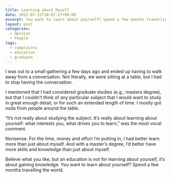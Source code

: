 ```yaml
---
title: Learning about Myself
date: 2012-07-31T10:07:27+00:00
excerpt: You want to learn about yourself? Spend a few months travelling the world.
layout: post
categories:
  - Opinion
  - People
tags:
  - complaints
  - education
  - graduate
---
```

I was out to a small gathering a few days ago and ended up having to walk away from a conversation. Not literally, we were sitting at a table, but I had to stop having the conversation.

I mentioned that I had considered graduate studies (e.g., masters degree), but that I couldn&#8217;t think of any particular subject that I would want to study in great enough detail, or for such an extended length of time. I mostly got nods from people around the table.

“It’s not really about studying the subject. It’s really about learning about yourself: what interests you, what drives you to learn,” was the most vocal comment.

Nonsense. For the time, money and effort I&#8217;m putting in, I had better learn more than just about myself. And with a master’s degree, I’d better have more skills and knowledge than just about myself.

Believe what you like, but an education is not for learning about yourself, it’s about gaining knowledge. You want to learn about yourself? Spend a few months travelling the world.